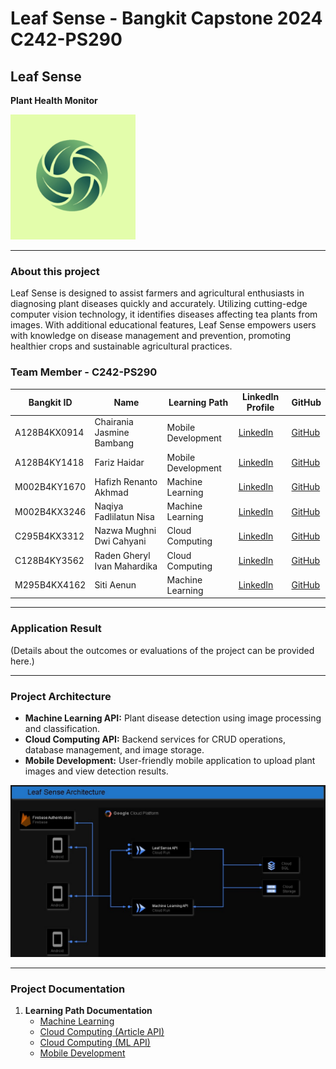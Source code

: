 # Leaf Sense - Bangkit Capstone 2024 C242-PS290

## Leaf Sense
**Plant Health Monitor**

<img src="image/logoapk2.png" alt="Leaf Sense Logo" width="200">

---

### About this project
Leaf Sense is designed to assist farmers and agricultural enthusiasts in diagnosing plant diseases quickly and accurately. Utilizing cutting-edge computer vision technology, it identifies diseases affecting tea plants from images. With additional educational features, Leaf Sense empowers users with knowledge on disease management and prevention, promoting healthier crops and sustainable agricultural practices.

### Team Member - C242-PS290
| Bangkit ID         | Name                         | Learning Path      | LinkedIn Profile                                   | GitHub                           |
|--------------------|------------------------------|--------------------|---------------------------------------------------|----------------------------------|
| A128B4KX0914       | Chairania Jasmine Bambang    | Mobile Development | [LinkedIn](https://www.linkedin.com/in/chairania-jasmine-bambang-843a6724b) | [GitHub](https://github.com/Chairania) |
| A128B4KY1418       | Fariz Haidar                 | Mobile Development | [LinkedIn](https://www.linkedin.com/in/fariz-haidar-447b09282) | [GitHub](https://github.com/farizhaidar) |
| M002B4KY1670       | Hafizh Renanto Akhmad        | Machine Learning   | [LinkedIn](https://www.linkedin.com/in/hafizh-renanto-akhmad/) | [GitHub](https://github.com/hafizh-ender) |
| M002B4KX3246       | Naqiya Fadlilatun Nisa       | Machine Learning   | [LinkedIn](https://id.linkedin.com/in/naqiyanisa) | [GitHub](#) |
| C295B4KX3312       | Nazwa Mughni Dwi Cahyani     | Cloud Computing    | [LinkedIn](https://www.linkedin.com/in/nazwamughnidwicahyani) | [GitHub](#) |
| C128B4KY3562       | Raden Gheryl Ivan Mahardika  | Cloud Computing    | [LinkedIn](https://www.linkedin.com/in/gherylmahardika/) | [GitHub](https://github.com/GherylMahardika) |
| M295B4KX4162       | Siti Aenun                   | Machine Learning   | [LinkedIn](https://www.linkedin.com/in/sitiaenun) | [GitHub](https://github.com/aenun111) |

---

### Application Result
(Details about the outcomes or evaluations of the project can be provided here.)

---

### Project Architecture
- **Machine Learning API:** Plant disease detection using image processing and classification.
- **Cloud Computing API:** Backend services for CRUD operations, database management, and image storage.
- **Mobile Development:** User-friendly mobile application to upload plant images and view detection results.

<img src="image/GCP-Architecture.jpg" alt="Leaf Sense Logo" width="1000">

---

### Project Documentation
1. **Learning Path Documentation**
   - [Machine Learning](#)
   - [Cloud Computing (Article API)](https://github.com/Leaf-Sense/Leaf-Sense-Article-API)
   - [Cloud Computing (ML API)](https://github.com/Leaf-Sense/CC-ML-API)
   - [Mobile Development](#)
